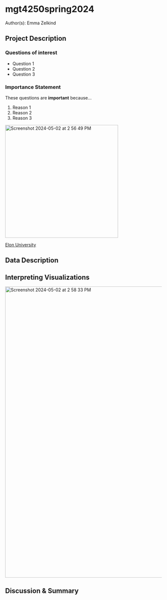 # mgt4250spring2024
Author(s): Emma Zelkind

## Project Description
### Questions of interest
- Question 1
- Question 2
- Question 3

### Importance Statement
These questions are **important** because...
1. Reason 1
2. Reason 2
3. Reason 3

<img width="363" alt="Screenshot 2024-05-02 at 2 56 49 PM" src="https://github.com/Ezelkind/mgt4250spring2024/assets/142430723/adbcbcf8-0f12-42f9-8802-d71e39381bd4">

[Elon University](https://www.elon.edu/)

## Data Description

## Interpreting Visualizations
<img width="937" alt="Screenshot 2024-05-02 at 2 58 33 PM" src="https://github.com/Ezelkind/mgt4250spring2024/assets/142430723/c0567b67-fb71-47b0-8da1-12b7ae415afb">

## Discussion & Summary
